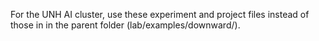 For the UNH AI cluster, use these experiment and project files instead of those in in the parent folder (lab/examples/downward/).
